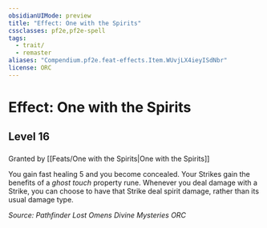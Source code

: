 ```yaml
---
obsidianUIMode: preview
title: "Effect: One with the Spirits"
cssclasses: pf2e,pf2e-spell
tags:
  - trait/
  - remaster
aliases: "Compendium.pf2e.feat-effects.Item.WUvjLX4ieyISdNbr"
license: ORC
---
```

# Effect: One with the Spirits
## Level 16
### 






Granted by [[Feats/One with the Spirits|One with the Spirits]]

You gain fast healing 5 and you become concealed. Your Strikes gain the benefits of a _ghost touch_ property rune. Whenever you deal damage with a Strike, you can choose to have that Strike deal spirit damage, rather than its usual damage type.

*Source: Pathfinder Lost Omens Divine Mysteries*
*ORC*